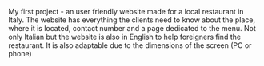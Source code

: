 My first project - an user friendly website made for a local restaurant in Italy. 
The website has everything the clients need to know about the place, where it is located, contact number and a page dedicated to the menu. Not only Italian but the website is also in English to help foreigners find the restaurant. It is also adaptable due to the dimensions of the screen (PC or phone)
